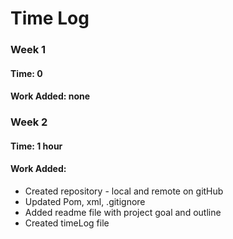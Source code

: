 # Time Log 

### Week 1
#### Time: 0
#### Work Added: none
### Week 2
#### Time: 1 hour
#### Work Added: 
* Created repository - local and remote on gitHub
* Updated Pom, xml, .gitignore 
* Added readme file with project goal and outline
* Created timeLog file